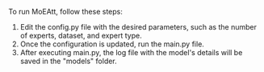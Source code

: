 To run MoEAtt, follow these steps:

1. Edit the config.py file with the desired parameters, such as the number of experts, dataset, and expert type.
2. Once the configuration is updated, run the main.py file.
3. After executing main.py, the log file with the model's details will be saved in the "models" folder.